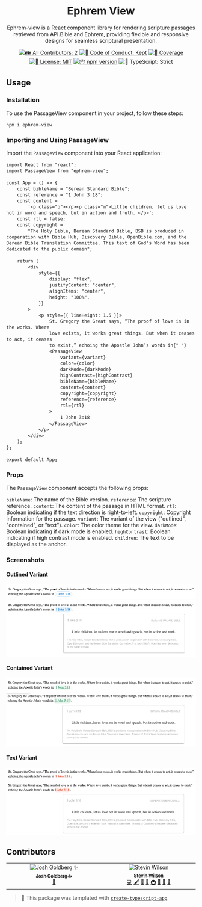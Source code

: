 <h1 align="center">Ephrem View</h1>

<p align="center">Ephrem-view is a React component library for rendering scripture passages retrieved from API.Bible and Ephrem, providing flexible and responsive designs for seamless scriptural presentation.</p>

<p align="center">
	<!-- prettier-ignore-start -->
	<!-- ALL-CONTRIBUTORS-BADGE:START - Do not remove or modify this section -->
	<a href="#contributors" target="_blank"><img alt="👪 All Contributors: 2" src="https://img.shields.io/badge/%F0%9F%91%AA_all_contributors-2-21bb42.svg" /></a>
<!-- ALL-CONTRIBUTORS-BADGE:END -->
	<!-- prettier-ignore-end -->
	<a href="https://github.com/stevin-wilson/ephrem-view/blob/main/.github/CODE_OF_CONDUCT.md" target="_blank"><img alt="🤝 Code of Conduct: Kept" src="https://img.shields.io/badge/%F0%9F%A4%9D_code_of_conduct-kept-21bb42" /></a>
	<a href="https://codecov.io/gh/stevin-wilson/ephrem-view" target="_blank"><img alt="🧪 Coverage" src="https://img.shields.io/codecov/c/github/stevin-wilson/ephrem-view?label=%F0%9F%A7%AA%20coverage" /></a>
	<a href="https://github.com/stevin-wilson/ephrem-view/blob/main/LICENSE.md" target="_blank"><img alt="📝 License: MIT" src="https://img.shields.io/badge/%F0%9F%93%9D_license-MIT-21bb42.svg"></a>
	<a href="http://npmjs.com/package/ephrem-view"><img alt="📦 npm version" src="https://img.shields.io/npm/v/ephrem-view?color=21bb42&label=%F0%9F%93%A6%20npm" /></a>
	<img alt="💪 TypeScript: Strict" src="https://img.shields.io/badge/%F0%9F%92%AA_typescript-strict-21bb42.svg" />
</p>

## Usage

### Installation

To use the PassageView component in your project, follow these steps:

```shell
npm i ephrem-view
```

### Importing and Using PassageView

Import the `PassageView` component into your React application:

```tsx
import React from "react";
import PassageView from "ephrem-view";

const App = () => {
	const bibleName = "Berean Standard Bible";
	const reference = "1 John 3:18";
	const content =
		'<p class="b"></p><p class="m">Little children, let us love not in word and speech, but in action and truth. </p>';
	const rtl = false;
	const copyright =
		"The Holy Bible, Berean Standard Bible, BSB is produced in cooperation with Bible Hub, Discovery Bible, OpenBible.com, and the Berean Bible Translation Committee. This text of God's Word has been dedicated to the public domain";

	return (
		<div
			style={{
				display: "flex",
				justifyContent: "center",
				alignItems: "center",
				height: "100%",
			}}
		>
			<p style={{ lineHeight: 1.5 }}>
				St. Gregory the Great says, “The proof of love is in the works. Where
				love exists, it works great things. But when it ceases to act, it ceases
				to exist,” echoing the Apostle John’s words in{" "}
				<PassageView
					variant={variant}
					color={color}
					darkMode={darkMode}
					highContrast={highContrast}
					bibleName={bibleName}
					content={content}
					copyright={copyright}
					reference={reference}
					rtl={rtl}
				>
					1 John 3:18
				</PassageView>
			</p>
		</div>
	);
};

export default App;
```

### Props

The `PassageView` component accepts the following props:

`bibleName`: The name of the Bible version.
`reference`: The scripture reference.
`content`: The content of the passage in HTML format.
`rtl`: Boolean indicating if the text direction is right-to-left.
`copyright`: Copyright information for the passage.
`variant`: The variant of the view ("outlined", "contained", or "text").
`color`: The color theme for the view.
`darkMode`: Boolean indicating if dark mode is enabled.
`highContrast`: Boolean indicating if high contrast mode is enabled.
`children`: The text to be displayed as the anchor.

### Screenshots

#### Outlined Variant

![Outlined Variant - Inactive](assets/outlined-inactive.png)
![Outlined Variant - Active](assets/outlined-active.png)

#### Contained Variant

![Contained Variant - Inactive](assets/contained-inactive.png)
![Contained Variant - Active](assets/contained-active.png)

#### Text Variant

![Text Variant - Inactive](assets/text-inactive.png)
![Text Variant - Active](assets/text-active.png)

## Contributors

<!-- spellchecker: disable -->
<!-- ALL-CONTRIBUTORS-LIST:START - Do not remove or modify this section -->
<!-- prettier-ignore-start -->
<!-- markdownlint-disable -->
<table>
  <tbody>
    <tr>
      <td align="center" valign="top" width="14.28%"><a href="http://www.joshuakgoldberg.com/"><img src="https://avatars.githubusercontent.com/u/3335181?v=4?s=100" width="100px;" alt="Josh Goldberg ✨"/><br /><sub><b>Josh Goldberg ✨</b></sub></a><br /><a href="#tool-JoshuaKGoldberg" title="Tools">🔧</a></td>
      <td align="center" valign="top" width="14.28%"><a href="https://github.com/stevin-wilson"><img src="https://avatars.githubusercontent.com/u/55603058?v=4?s=100" width="100px;" alt="Stevin Wilson"/><br /><sub><b>Stevin Wilson</b></sub></a><br /><a href="https://github.com/stevin-wilson/ephrem-view/commits?author=stevin-wilson" title="Code">💻</a> <a href="#content-stevin-wilson" title="Content">🖋</a> <a href="https://github.com/stevin-wilson/ephrem-view/commits?author=stevin-wilson" title="Documentation">📖</a> <a href="#ideas-stevin-wilson" title="Ideas, Planning, & Feedback">🤔</a> <a href="#infra-stevin-wilson" title="Infrastructure (Hosting, Build-Tools, etc)">🚇</a> <a href="#maintenance-stevin-wilson" title="Maintenance">🚧</a> <a href="#projectManagement-stevin-wilson" title="Project Management">📆</a> <a href="#tool-stevin-wilson" title="Tools">🔧</a></td>
    </tr>
  </tbody>
</table>

<!-- markdownlint-restore -->
<!-- prettier-ignore-end -->

<!-- ALL-CONTRIBUTORS-LIST:END -->
<!-- spellchecker: enable -->

<!-- You can remove this notice if you don't want it 🙂 no worries! -->

> 💙 This package was templated with [`create-typescript-app`](https://github.com/JoshuaKGoldberg/create-typescript-app).
